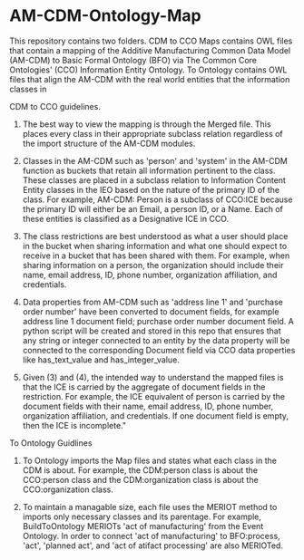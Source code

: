 # AM-CDM-Ontology-Map

This repository contains two folders. CDM to CCO Maps contains OWL files that contain a mapping of the Additive Manufacturing Common Data Model (AM-CDM) to Basic Formal Ontology (BFO) via The Common Core Ontologies' (CCO) Information Entity Ontology. To Ontology contains OWL files that align the AM-CDM with the real world entities that the information classes in 

CDM to CCO guidelines. 
1. The best way to view the mapping is through the Merged file. This places every class in their appropriate subclass relation regardless of the import structure of the AM-CDM modules.

2. Classes in the AM-CDM such as 'person' and 'system' in the AM-CDM function as buckets that retain all information pertinent to the class. These classes are placed in a subclass relation to Information Content Entity classes in the IEO based on the nature of the primary ID of the class. For example, AM-CDM: Person is a subclass of CCO:ICE because the primary ID will either be an Email, a person ID, or a Name. Each of these entities is classified as a Designative ICE in CCO.

3. The class restrictions are best understood as what a user should place in the bucket when sharing information and what one should expect to receive in a bucket that has been shared with them. For example, when sharing information on a person, the organization should include their name, email address, ID, phone number, organization affiliation, and credentials.

4. Data properties from AM-CDM such as 'address line 1' and 'purchase order number' have been converted to document fields, for example address line 1 document field; purchase order number document field. A python script will be created and stored in this repo that ensures that any string or integer connected to an entity by the data property will be connected to the corresponding Document field via CCO data properties like has_text_value and has_integer_value.

5. Given (3) and (4), the intended way to understand the mapped files is that the ICE is carried by the aggregate of document fields in the restriction. For example, the ICE equivalent of person is carried by the document fields with their name, email address, ID, phone number, organization affiliation, and credentials. If one document field is empty, then the ICE is incomplete."

To Ontology Guidlines
1. To Ontology imports the Map files and states what each class in the CDM is about. For example, the CDM:person class is about the CCO:person class and the CDM:organization class is about the CCO:organization class. 

2. To maintain a managable size, each file uses the MERIOT method to imports only necessary classes and its parentage. For example, BuildToOntology MERIOTs 'act of manufacturing' from the Event Ontology. In order to connect 'act of manufacturing' to BFO:process, 'act', 'planned act', and 'act of atifact processing' are also MERIOTed.
